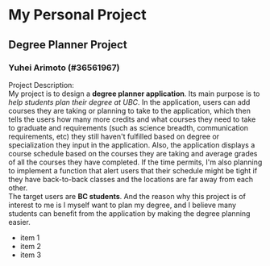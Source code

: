 # My Personal Project

## Degree Planner Project

### Yuhei Arimoto (#36561967)

Project Description: <br>
My project is to design a **degree planner application**. Its main purpose is 
to *help students plan their degree at UBC*. In the application, users can 
add courses they are taking or planning to take to the application, which
then tells the users how many more credits and what courses they need to take to 
graduate and requirements (such as science breadth, communication requirements, etc)
they still haven't fulfilled based on degree or specialization they input in 
the application. Also, the application displays a course schedule based on
the courses they are taking and average grades of all the courses they have 
completed. If the time permits, I'm also planning to implement a function
that alert users that their schedule might be tight if they have back-to-back
classes and the locations are far away from each other. <br>
The target users are **BC students**. And the reason why this project is of interest
to me is I myself want to plan my degree, and I believe many students can benefit
from the application by making the degree planning easier. 

- item 1
- item 2
- item 3